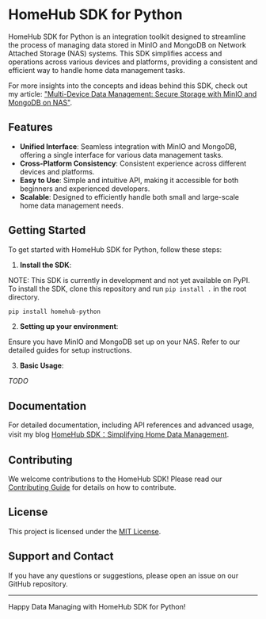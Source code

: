 # HomeHub SDK for Python

HomeHub SDK for Python is an integration toolkit designed to streamline the process of managing data stored in MinIO and MongoDB on Network Attached Storage (NAS) systems. This SDK simplifies access and operations across various devices and platforms, providing a consistent and efficient way to handle home data management tasks.

For more insights into the concepts and ideas behind this SDK, check out my article: ["Multi-Device Data Management: Secure Storage with MinIO and MongoDB on NAS"](https://garden.maxieewong.com/000.wiki/Multi-Device%20Data%20Management%EF%BC%9ASecure%20Storage%20with%20MinIO%20and%20MongoDB%20on%20NAS/).

## Features

- **Unified Interface**: Seamless integration with MinIO and MongoDB, offering a single interface for various data management tasks.
- **Cross-Platform Consistency**: Consistent experience across different devices and platforms.
- **Easy to Use**: Simple and intuitive API, making it accessible for both beginners and experienced developers.
- **Scalable**: Designed to efficiently handle both small and large-scale home data management needs.

## Getting Started

To get started with HomeHub SDK for Python, follow these steps:

1. **Install the SDK**:

NOTE: This SDK is currently in development and not yet available on PyPI. To install the SDK, clone this repository and run `pip install .` in the root directory.

```bash
pip install homehub-python
```

2. **Setting up your environment**:

Ensure you have MinIO and MongoDB set up on your NAS. Refer to our detailed guides for setup instructions.

3. **Basic Usage**:

*TODO*

## Documentation

For detailed documentation, including API references and advanced usage, visit my blog [HomeHub SDK：Simplifying Home Data Management](https://garden.maxieewong.com/000.wiki/HomeHub%20SDK%EF%BC%9ASimplifying%20Home%20Data%20Management/).

## Contributing

We welcome contributions to the HomeHub SDK! Please read our [Contributing Guide](#) for details on how to contribute.

## License

This project is licensed under the [MIT License](LICENSE).

## Support and Contact

If you have any questions or suggestions, please open an issue on our GitHub repository.

---

Happy Data Managing with HomeHub SDK for Python!
